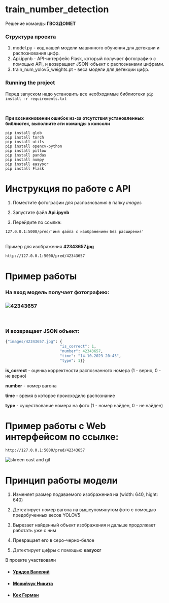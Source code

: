 # train_number_detection


Решение команды **ГВОЗДОМЕТ**

### Структура проекта

1. model.py - код нашей модели машинного обучения для детекции и распознования цифр.
2. Api.ipynb - API-интерфейс Flask, который получает фотографию с помощью API, и возвращает JSON-объект с распознанами цифрами.
3. train_num_yolov5_weights.pt - веса модели для детекции цифр.

### Running the project
Перед запуском надо установить все необходимые библиотеки
```pip install -r requirements.txt```

<br />

**При возникновении ошибок из-за отсутствия установленных библиотек, выполните эти команды в консоли**
<br />

```
pip install glob
pip install torch
pip install utils
pip install opencv-python
pip install pillow
pip install pandas
pip install numpy
pip install easyocr
pip install Flask
```

# Инструкция по работе с API

1. Поместите фотографии для распознования в папку *images*

2. Запустите файл **Api.ipynb**

3. Перейдите по ссылке:         

```127.0.0.1:5000/pred/'имя файла с изображением без расширения'```<br /><br />

Пример для изображения **42343657.jpg**
```
http://127.0.0.1:5000/pred/42343657
```


# Пример работы

<h3>На вход модель получает фотографию:<h3>

![42343657](https://github.com/abrikosmna/train-number-detection/assets/95037700/9e71743f-a6ab-48df-a1d4-f5114ebfa4e9)

<br />

<h3>И возвращает JSON объект:</h3>

```python
{"images/42343657.jpg": {
                        "is_correct": 1,
                        "number": 42343657,
                        "time": "14.10.2023 20:45",
                        "type": 1}}
```

**is_correct** - оценка корректности распознанного номера (1 - верно, 0 - не верно)

**number** - номер вагона

**time** - время в которое происходило распознание

**type** - существование номера на фото (1 - номер найден, 0 - не найден)

# Пример работы с Web интерфейсом по ссылке:
```http://127.0.0.1:5000/pred/42343657```

![skreen cast and gif](https://github.com/vlyrdv/train-number-detection/assets/61351039/ecf94a22-2450-4e66-ab5d-defff08ce1bb)



# Принцип работы модели

1. Изменяет размер подаваемого изображения на (width: 640, hight: 640)

2. Детектирует номер вагона на вышеупомянутом фото с помощью предобученных весов YOLOV5

3. Вырезает найденный объект изображения и дальше продолжает работать уже с ним

4. Превращает его в серо-черно-белое

5. Детектирует цифры с помощью **easyocr**





В проекте участвовали 
- <h4><a href="https://github.com/vlyrdv">Урядов Валерий</a></h4>
- <h4><a href="https://github.com/abrikosmna">Мокийчук Никита</a></h4>
- <h4><a href="https://github.com/GermanKek-lab">Кек Герман</a></h4>

